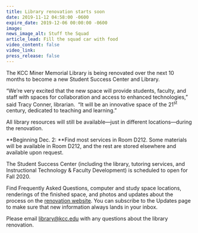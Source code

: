 ```yaml
---
title: Library renovation starts soon
date: 2019-11-12 04:58:00 -0600
expire_date: 2019-12-06 00:00:00 -0600
image:
news_image_alt: Stuff the Squad
article_lead: Fill the squad car with food
video_content: false
video_link:
press_release: false
---
```


The KCC Miner Memorial Library is being renovated over the next 10 months to become a new Student Success Center and Library.

“We’re very excited that the new space will provide students, faculty, and staff with spaces for collaboration and access to enhanced technologies,” said Tracy Conner, librarian.&nbsp; “It will be an innovative space of the 21<sup>st</sup> century, dedicated to teaching and learning.”

All library resources will still be available—just in different locations—during the renovation.

**Beginning Dec. 2:&nbsp;**Find most services in Room D212. Some materials will be available in Room D212, and the rest are stored elsewhere and available upon request.

The Student Success Center (including the library, tutoring services, and Instructional Technology & Faculty Development) is scheduled to open for Fall 2020.

Find Frequently Asked Questions, computer and study space locations, renderings of the finished space, and photos and updates about the process on the [renovation website](https://kcc.libguides.com/renovation). You can subscribe to the Updates page to make sure that new information always lands in your inbox.

Please email [library@kcc.edu](mailto:library@kcc.edu) with any questions about the library renovation.